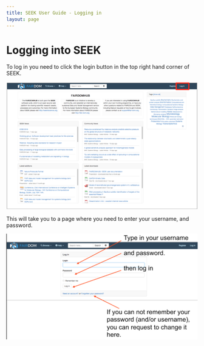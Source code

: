 ```yaml
---
title: SEEK User Guide - Logging in
layout: page
---
```


# Logging into SEEK

To log in you need to click the login button in the top right hand corner of SEEK.

![Login 1](/images/user-guide/login_1.png)

This will take you to a page where you need to enter your username, and password.

![Login 2](/images/user-guide/login_2.png)